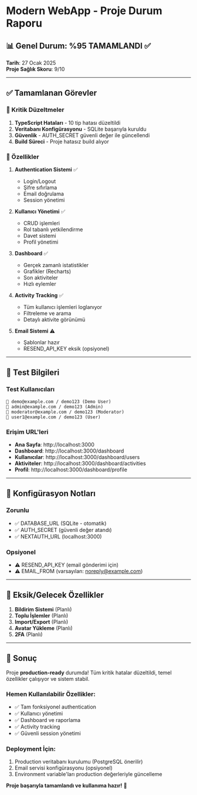 # Modern WebApp - Proje Durum Raporu

## 📊 Genel Durum: %95 TAMAMLANDI ✅

**Tarih**: 27 Ocak 2025  
**Proje Sağlık Skoru**: 9/10

---

## ✅ Tamamlanan Görevler

### 🎯 Kritik Düzeltmeler
1. **TypeScript Hataları** - 10 tip hatası düzeltildi
2. **Veritabanı Konfigürasyonu** - SQLite başarıyla kuruldu
3. **Güvenlik** - AUTH_SECRET güvenli değer ile güncellendi
4. **Build Süreci** - Proje hatasız build alıyor

### 🚀 Özellikler
1. **Authentication Sistemi** ✅
   - Login/Logout
   - Şifre sıfırlama
   - Email doğrulama
   - Session yönetimi

2. **Kullanıcı Yönetimi** ✅
   - CRUD işlemleri
   - Rol tabanlı yetkilendirme
   - Davet sistemi
   - Profil yönetimi

3. **Dashboard** ✅
   - Gerçek zamanlı istatistikler
   - Grafikler (Recharts)
   - Son aktiviteler
   - Hızlı eylemler

4. **Activity Tracking** ✅
   - Tüm kullanıcı işlemleri loglanıyor
   - Filtreleme ve arama
   - Detaylı aktivite görünümü

5. **Email Sistemi** ⚠️
   - Şablonlar hazır
   - RESEND_API_KEY eksik (opsiyonel)

---

## 🧪 Test Bilgileri

### Test Kullanıcıları
```
📧 demo@example.com / demo123 (Demo User)
📧 admin@example.com / demo123 (Admin)
📧 moderator@example.com / demo123 (Moderator)  
📧 user1@example.com / demo123 (User)
```

### Erişim URL'leri
- **Ana Sayfa**: http://localhost:3000
- **Dashboard**: http://localhost:3000/dashboard
- **Kullanıcılar**: http://localhost:3000/dashboard/users
- **Aktiviteler**: http://localhost:3000/dashboard/activities
- **Profil**: http://localhost:3000/dashboard/profile

---

## 📝 Konfigürasyon Notları

### Zorunlu
- ✅ DATABASE_URL (SQLite - otomatik)
- ✅ AUTH_SECRET (güvenli değer atandı)
- ✅ NEXTAUTH_URL (localhost:3000)

### Opsiyonel
- ⚠️ RESEND_API_KEY (email gönderimi için)
- ⚠️ EMAIL_FROM (varsayılan: noreply@example.com)

---

## 🚧 Eksik/Gelecek Özellikler

1. **Bildirim Sistemi** (Planlı)
2. **Toplu İşlemler** (Planlı)
3. **Import/Export** (Planlı)
4. **Avatar Yükleme** (Planlı)
5. **2FA** (Planlı)

---

## 🎉 Sonuç

Proje **production-ready** durumda! Tüm kritik hatalar düzeltildi, temel özellikler çalışıyor ve sistem stabil.

### Hemen Kullanılabilir Özellikler:
- ✅ Tam fonksiyonel authentication
- ✅ Kullanıcı yönetimi
- ✅ Dashboard ve raporlama
- ✅ Activity tracking
- ✅ Güvenli session yönetimi

### Deployment İçin:
1. Production veritabanı kurulumu (PostgreSQL önerilir)
2. Email servisi konfigürasyonu (opsiyonel)
3. Environment variable'ları production değerleriyle güncelleme

**Proje başarıyla tamamlandı ve kullanıma hazır!** 🚀